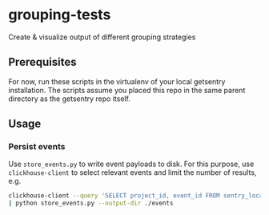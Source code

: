 # grouping-tests
Create &amp; visualize output of different grouping strategies

## Prerequisites

For now, run these scripts in the virtualenv of your local getsentry installation. The scripts assume you placed this repo in the same parent directory as the getsentry repo itself.


## Usage

### Persist events

Use ``store_events.py`` to write event payloads to disk. For this purpose, use ``clickhouse-client`` to select relevant events and limit the number of results, e.g.

```bash
clickhouse-client --query 'SELECT project_id, event_id FROM sentry_local LIMIT 100' \
| python store_events.py --output-dir ./events
```

